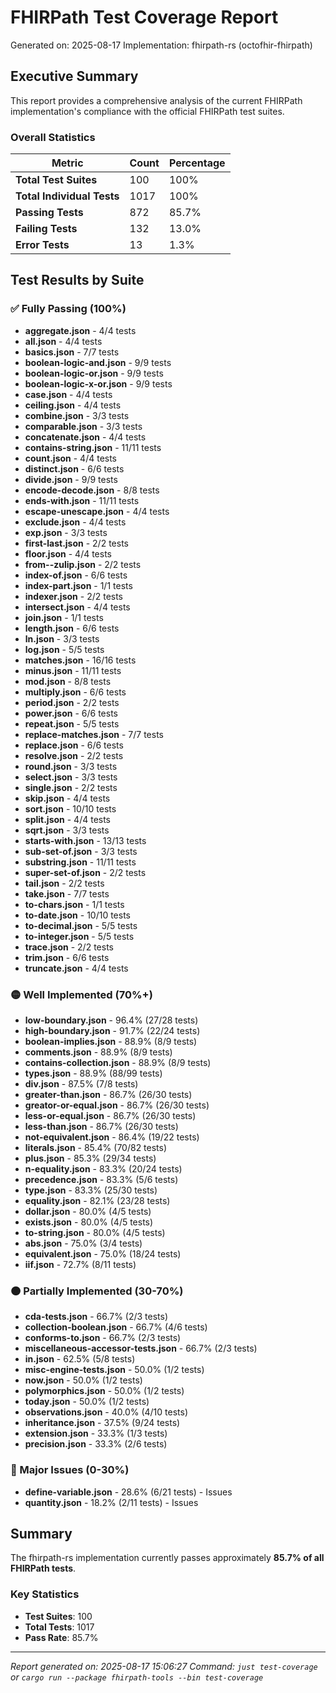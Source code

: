 # FHIRPath Test Coverage Report

Generated on: 2025-08-17
Implementation: fhirpath-rs (octofhir-fhirpath)

## Executive Summary

This report provides a comprehensive analysis of the current FHIRPath implementation's compliance with the official FHIRPath test suites.

### Overall Statistics

| Metric | Count | Percentage |
|--------|-------|------------|
| **Total Test Suites** | 100 | 100% |
| **Total Individual Tests** | 1017 | 100% |
| **Passing Tests** | 872 | 85.7% |
| **Failing Tests** | 132 | 13.0% |
| **Error Tests** | 13 | 1.3% |

## Test Results by Suite

### ✅ Fully Passing (100%)

- **aggregate.json** - 4/4 tests
- **all.json** - 4/4 tests
- **basics.json** - 7/7 tests
- **boolean-logic-and.json** - 9/9 tests
- **boolean-logic-or.json** - 9/9 tests
- **boolean-logic-x-or.json** - 9/9 tests
- **case.json** - 4/4 tests
- **ceiling.json** - 4/4 tests
- **combine.json** - 3/3 tests
- **comparable.json** - 3/3 tests
- **concatenate.json** - 4/4 tests
- **contains-string.json** - 11/11 tests
- **count.json** - 4/4 tests
- **distinct.json** - 6/6 tests
- **divide.json** - 9/9 tests
- **encode-decode.json** - 8/8 tests
- **ends-with.json** - 11/11 tests
- **escape-unescape.json** - 4/4 tests
- **exclude.json** - 4/4 tests
- **exp.json** - 3/3 tests
- **first-last.json** - 2/2 tests
- **floor.json** - 4/4 tests
- **from--zulip.json** - 2/2 tests
- **index-of.json** - 6/6 tests
- **index-part.json** - 1/1 tests
- **indexer.json** - 2/2 tests
- **intersect.json** - 4/4 tests
- **join.json** - 1/1 tests
- **length.json** - 6/6 tests
- **ln.json** - 3/3 tests
- **log.json** - 5/5 tests
- **matches.json** - 16/16 tests
- **minus.json** - 11/11 tests
- **mod.json** - 8/8 tests
- **multiply.json** - 6/6 tests
- **period.json** - 2/2 tests
- **power.json** - 6/6 tests
- **repeat.json** - 5/5 tests
- **replace-matches.json** - 7/7 tests
- **replace.json** - 6/6 tests
- **resolve.json** - 2/2 tests
- **round.json** - 3/3 tests
- **select.json** - 3/3 tests
- **single.json** - 2/2 tests
- **skip.json** - 4/4 tests
- **sort.json** - 10/10 tests
- **split.json** - 4/4 tests
- **sqrt.json** - 3/3 tests
- **starts-with.json** - 13/13 tests
- **sub-set-of.json** - 3/3 tests
- **substring.json** - 11/11 tests
- **super-set-of.json** - 2/2 tests
- **tail.json** - 2/2 tests
- **take.json** - 7/7 tests
- **to-chars.json** - 1/1 tests
- **to-date.json** - 10/10 tests
- **to-decimal.json** - 5/5 tests
- **to-integer.json** - 5/5 tests
- **trace.json** - 2/2 tests
- **trim.json** - 6/6 tests
- **truncate.json** - 4/4 tests

### 🟡 Well Implemented (70%+)

- **low-boundary.json** - 96.4% (27/28 tests)
- **high-boundary.json** - 91.7% (22/24 tests)
- **boolean-implies.json** - 88.9% (8/9 tests)
- **comments.json** - 88.9% (8/9 tests)
- **contains-collection.json** - 88.9% (8/9 tests)
- **types.json** - 88.9% (88/99 tests)
- **div.json** - 87.5% (7/8 tests)
- **greater-than.json** - 86.7% (26/30 tests)
- **greator-or-equal.json** - 86.7% (26/30 tests)
- **less-or-equal.json** - 86.7% (26/30 tests)
- **less-than.json** - 86.7% (26/30 tests)
- **not-equivalent.json** - 86.4% (19/22 tests)
- **literals.json** - 85.4% (70/82 tests)
- **plus.json** - 85.3% (29/34 tests)
- **n-equality.json** - 83.3% (20/24 tests)
- **precedence.json** - 83.3% (5/6 tests)
- **type.json** - 83.3% (25/30 tests)
- **equality.json** - 82.1% (23/28 tests)
- **dollar.json** - 80.0% (4/5 tests)
- **exists.json** - 80.0% (4/5 tests)
- **to-string.json** - 80.0% (4/5 tests)
- **abs.json** - 75.0% (3/4 tests)
- **equivalent.json** - 75.0% (18/24 tests)
- **iif.json** - 72.7% (8/11 tests)

### 🟠 Partially Implemented (30-70%)

- **cda-tests.json** - 66.7% (2/3 tests)
- **collection-boolean.json** - 66.7% (4/6 tests)
- **conforms-to.json** - 66.7% (2/3 tests)
- **miscellaneous-accessor-tests.json** - 66.7% (2/3 tests)
- **in.json** - 62.5% (5/8 tests)
- **misc-engine-tests.json** - 50.0% (1/2 tests)
- **now.json** - 50.0% (1/2 tests)
- **polymorphics.json** - 50.0% (1/2 tests)
- **today.json** - 50.0% (1/2 tests)
- **observations.json** - 40.0% (4/10 tests)
- **inheritance.json** - 37.5% (9/24 tests)
- **extension.json** - 33.3% (1/3 tests)
- **precision.json** - 33.3% (2/6 tests)

### 🔴 Major Issues (0-30%)

- **define-variable.json** - 28.6% (6/21 tests) - Issues
- **quantity.json** - 18.2% (2/11 tests) - Issues

## Summary

The fhirpath-rs implementation currently passes approximately **85.7% of all FHIRPath tests**.

### Key Statistics
- **Test Suites**: 100
- **Total Tests**: 1017
- **Pass Rate**: 85.7%

---

*Report generated on: 2025-08-17 15:06:27*
*Command: `just test-coverage` or `cargo run --package fhirpath-tools --bin test-coverage`*
